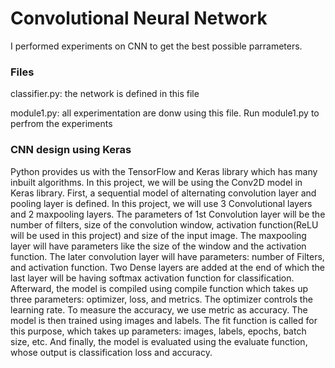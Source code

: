 # Convolutional Neural Network

I performed experiments on CNN to get the best possible parrameters.

### Files

classifier.py: the network is defined in this file

module1.py: all experimentation are donw using this file. Run module1.py to perfrom the experiments 

### CNN design using Keras

Python provides us with the TensorFlow and Keras library
which has many inbuilt algorithms. In this project, we will be
using the Conv2D model in Keras library.
First, a sequential model of alternating convolution layer
and pooling layer is defined. In this project, we will use 3
Convolutional layers and 2 maxpooling layers. The parameters
of 1st Convolution layer will be the number of filters, size
of the convolution window, activation function(ReLU will
be used in this project) and size of the input image. The
maxpooling layer will have parameters like the size of the
window and the activation function. The later convolution
layer will have parameters: number of Filters, and activation
function.
Two Dense layers are added at the end of which the last
layer will be having softmax activation function for classification.
Afterward, the model is compiled using compile
function which takes up three parameters: optimizer, loss, and
metrics. The optimizer controls the learning rate. To measure
the accuracy, we use metric as accuracy.
The model is then trained using images and labels. The fit
function is called for this purpose, which takes up parameters:
images, labels, epochs, batch size, etc.
And finally, the model is evaluated using the evaluate
function, whose output is classification loss and accuracy.
